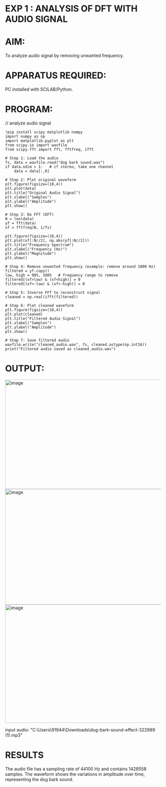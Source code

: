 # EXP 1 :  ANALYSIS OF DFT WITH AUDIO SIGNAL

# AIM: 

  To analyze audio signal by removing unwanted frequency. 

# APPARATUS REQUIRED: 
   
   PC installed with SCILAB/Python. 

# PROGRAM: 

// analyze audio signal
```uploaded = files.upload()
!pip install scipy matplotlib numpy
import numpy as np
import matplotlib.pyplot as plt
from scipy.io import wavfile
from scipy.fft import fft, fftfreq, ifft

# Step 1: Load the audio
fs, data = wavfile.read("dog bark sound.wav")  
if data.ndim > 1:   # if stereo, take one channel
    data = data[:,0]

# Step 2: Plot original waveform
plt.figure(figsize=(10,4))
plt.plot(data)
plt.title("Original Audio Signal")
plt.xlabel("Samples")
plt.ylabel("Amplitude")
plt.show()

# Step 3: Do FFT (DFT)
N = len(data)
yf = fft(data)
xf = fftfreq(N, 1/fs)

plt.figure(figsize=(10,4))
plt.plot(xf[:N//2], np.abs(yf[:N//2]))
plt.title("Frequency Spectrum")
plt.xlabel("Frequency (Hz)")
plt.ylabel("Magnitude")
plt.show()

# Step 4: Remove unwanted frequency (example: remove around 1000 Hz)
filtered = yf.copy()
low, high = 995, 1005   # frequency range to remove
filtered[(xf>low) & (xf<high)] = 0
filtered[(xf<-low) & (xf>-high)] = 0

# Step 5: Inverse FFT to reconstruct signal
cleaned = np.real(ifft(filtered))

# Step 6: Plot cleaned waveform
plt.figure(figsize=(10,4))
plt.plot(cleaned)
plt.title("Filtered Audio Signal")
plt.xlabel("Samples")
plt.ylabel("Amplitude")
plt.show()

# Step 7: Save filtered audio
wavfile.write("cleaned_audio.wav", fs, cleaned.astype(np.int16))
print("Filtered audio saved as cleaned_audio.wav")
```

# OUTPUT: 
<img width="817" height="353" alt="image" src="https://github.com/user-attachments/assets/96855e31-b5e1-45fb-9994-d71c95d2f0ed" />
<img width="783" height="373" alt="image" src="https://github.com/user-attachments/assets/06b45ada-46dc-4c54-b946-e7bd674c1771" />
<img width="817" height="382" alt="image" src="https://github.com/user-attachments/assets/b19da130-616b-44f5-9f2b-c38a19375ad9" />








input audio: "C:\Users\91944\Downloads\dog-bark-sound-effect-322989 (1).mp3"













































# RESULTS
The audio file has a sampling rate of 44100 Hz and contains 1428558 samples. The waveform shows the variations in amplitude over time, representing the dog bark sound.


